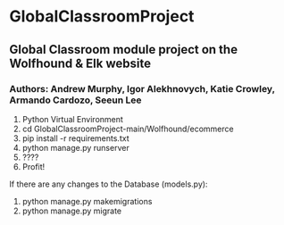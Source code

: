 # GlobalClassroomProject
## Global Classroom module project on the Wolfhound &amp; Elk website
### Authors: Andrew Murphy, Igor Alekhnovych, Katie Crowley, Armando Cardozo, Seeun Lee


1. Python Virtual Environment
2. cd GlobalClassroomProject-main/Wolfhound/ecommerce
3. pip install -r requirements.txt   
4. python manage.py runserver
5. ????
6. Profit!

If there are any changes to the Database (models.py):

1. python manage.py makemigrations
2. python manage.py migrate
